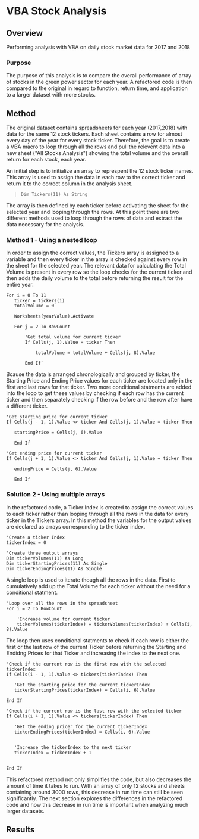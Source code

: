 # VBA Stock Analysis

## Overview
Performing analysis with VBA on daily stock market data for 2017 and 2018

### Purpose
The purpose of this analysis is to compare the overall performance of array of stocks in the green power sector for each year. A refactored code is then compared to the original in regard to function, return time, and application to a larger dataset with more stocks.


## Method
The original dataset contains spreadsheets for each year (2017,2018) with data for the same 12 stock tickers. Each sheet contains a row for almost every day of the year for every stock ticker. Therefore, the goal is to create a VBA macro to loop through all the rows and pull the relevent data into a new sheet ("All Stocks Analysis") showing the total volume and the overall return for each stock, each year.

An initial step is to initialize an array to represpent the 12 stock ticker names. This array is used to assign the data in each row to the correct ticker and return it to the correct column in the analysis sheet. 

> `Dim Tickers(11) As String`

The array is then defined by each ticker before activating the sheet for the selected year and looping through the rows. At this point there are two different methods used to loop through the rows of data and extract the data necessary for the analysis. 

### Method 1 - Using a nested loop 
In order to assign the correct values, the Tickers array is assigned to a variable and then every ticker in the array is checked against every row in the sheet for the selected year. The relevant data for calculating the Total Volume is present in every row so the loop checks for the current ticker and then adds the daily volume to the total before returning the result for the entire year. 

    For i = 0 To 11
       ticker = tickers(i)
       totalVolume = 0`
       
       Worksheets(yearValue).Activate
       
       For j = 2 To RowCount
       
           'Get total volume for current ticker
           If Cells(j, 1).Value = ticker Then

               totalVolume = totalVolume + Cells(j, 8).Value

           End If`
           
Bcause the data is arranged chronologically and grouped by ticker, the Starting Price and Ending Price values for each ticker are located only in the first and last rows for that ticker. Two more conditional statments are added into the loop to get these values by checking if each row has the current ticker and then separately checking if the row before and the row after have a different ticker.

    'Get starting price for current ticker
    If Cells(j - 1, 1).Value <> ticker And Cells(j, 1).Value = ticker Then

       startingPrice = Cells(j, 6).Value

       End If
           
    'Get ending price for current ticker
    If Cells(j + 1, 1).Value <> ticker And Cells(j, 1).Value = ticker Then

       endingPrice = Cells(j, 6).Value

       End If

### Solution 2 - Using multiple arrays

In the refactored code, a Ticker Index is created to assign the correct values to each ticker rather than looping through all the rows in the data for every ticker in the Tickers array. In this method the variables for the output values are declared as arrays corresponding to the ticker index.

    'Create a ticker Index
    tickerIndex = 0
        
    'Create three output arrays
    Dim tickerVolumes(11) As Long
    Dim tickerStartingPrices(11) As Single
    Dim tickerEndingPrices(11) As Single
    
A single loop is used to iterate though all the rows in the data. First to cumulatively add up the Total Volume for each ticker without the need for a conditional statment.

    'Loop over all the rows in the spreadsheet
    For i = 2 To RowCount
    
        'Increase volume for current ticker
        tickerVolumes(tickerIndex) = tickerVolumes(tickerIndex) + Cells(i, 8).Value
        
The loop then uses conditional statments to check if each row is either the first or the last row of the current Ticker before returning the Starting and Endidng Prices for that Ticker and increasing the index to the next one.

    'Check if the current row is the first row with the selected tickerIndex
    If Cells(i - 1, 1).Value <> tickers(tickerIndex) Then
    
       'Get the starting price for the current tickerIndex
       tickerStartingPrices(tickerIndex) = Cells(i, 6).Value
                
    End If
        
    'Check if the current row is the last row with the selected ticker
    If Cells(i + 1, 1).Value <> tickers(tickerIndex) Then
    
       'Get the ending pricer for the current tickerIndex
       tickerEndingPrices(tickerIndex) = Cells(i, 6).Value
    
        
       'Increase the tickerIndex to the next ticker
       tickerIndex = tickerIndex + 1
            
            
    End If
    
This refactored method not only simplifies the code, but also decreases the amount of time it takes to run. With an array of only 12 stocks and sheets containing around 3000 rows, this decrease in run time can still be seen significantly. The next section explores the differences in the refactored code and how this decrease in run time is important when analyzing much larger datasets. 

## Results

